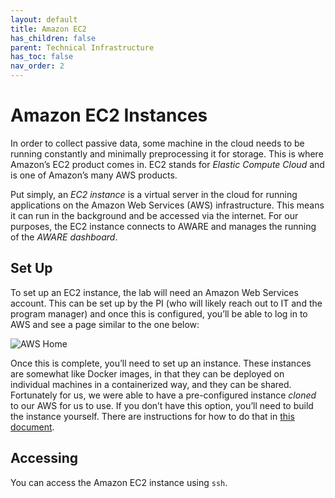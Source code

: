 ```yaml
---
layout: default
title: Amazon EC2
has_children: false
parent: Technical Infrastructure
has_toc: false
nav_order: 2
---
```

# Amazon EC2 Instances
In order to collect passive data, some machine in the cloud needs to be running constantly and minimally preprocessing it for storage. This is where Amazon’s EC2 product comes in. EC2 stands for _Elastic Compute Cloud_ and is one of Amazon’s many AWS products.

Put simply, an _EC2 instance_ is a virtual server in the cloud for running applications on the Amazon Web Services (AWS) infrastructure. This means it can run in the background and be accessed via the internet. For our purposes, the EC2 instance connects to AWARE and manages the running of the _AWARE dashboard_.

## Set Up
To set up an EC2 instance, the lab will need an Amazon Web Services account. This can be set up by the PI (who will likely reach out to IT and the program manager) and once this is configured, you’ll be able to log in to AWS and see a page similar to the one below:

<img src="/mobilephenomics/assets/images/aws_home.png" alt="AWS Home"> 

Once this is complete, you’ll need to set up an instance. These instances are somewhat like Docker images, in that they can be deployed on individual machines in a containerized way, and they can be shared. Fortunately for us, we were able to have a pre-configured instance _cloned_ to our AWS for us to use. If you don’t have this option, you’ll need to build the instance yourself. There are instructions for how to do that in <a href="https://pennlinc.github.io/MobilePheno_AwareInfra_docs/assets/Aware_Dashboard_Install_Instructions_Ubuntu_18.pdf">this document</a>.

## Accessing

You can access the Amazon EC2 instance using `ssh`. 

<!--
#TODO: how to access + navigate the instance
-->

